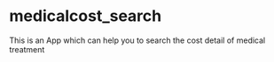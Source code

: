 # medicalcost_search
This is an App which can help you to search the cost detail of medical treatment
